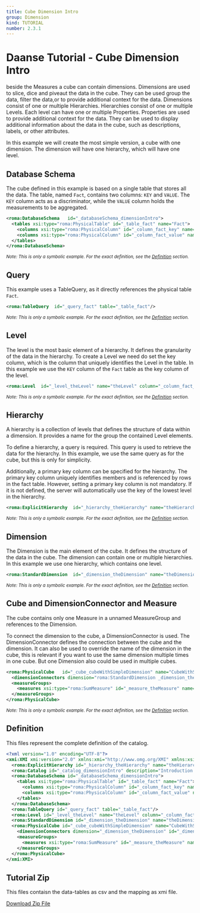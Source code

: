 ```yaml
---
title: Cube Dimension Intro
group: Dimension
kind: TUTORIAL
number: 2.3.1
---
```

# Daanse Tutorial - Cube Dimension Intro

beside the Measures a cube can contain dimensions. Dimensions are used to slice, dice and piveaut the data in the cube. They can be used group the data, filter the data,or to provide additional context for the data. Dimensions consist of one or multiple Hierarchies. Hierarchies consist of one or multiple Levels. Each level can have one or multiple Properties. Properties are used to provide additional context for the data. They can be used to display additional information about the data in the cube, such as descriptions, labels, or other attributes.

In this example we will create the most simple version, a cube with one dimension. The dimension will have one hierarchy, which will have one level.


## Database Schema

The cube defined in this example is based on a single table that stores all the data. The table, named `Fact`, contains two columns: `KEY` and `VALUE`. The `KEY` column acts as a discriminator, while the `VALUE` column holds the measurements to be aggregated.


```xml
<roma:DatabaseSchema   id="_databaseSchema_dimensionIntro">
  <tables xsi:type="roma:PhysicalTable" id="_table_fact" name="Fact">
    <columns xsi:type="roma:PhysicalColumn" id="_column_fact_key" name="KEY"/>
    <columns xsi:type="roma:PhysicalColumn" id="_column_fact_value" name="VALUE" type="Integer"/>
  </tables>
</roma:DatabaseSchema>

```
*<small>Note: This is only a symbolic example. For the exact definition, see the [Definition](#definition) section.</small>*
## Query

This example uses a TableQuery, as it directly references the physical table `Fact`.


```xml
<roma:TableQuery  id="_query_fact" table="_table_fact"/>

```
*<small>Note: This is only a symbolic example. For the exact definition, see the [Definition](#definition) section.</small>*
## Level

The level is the most basic element of a hierarchy. It defines the granularity of the data in the hierarchy. To create a Level we need do set the key column, which is the column that uniquely identifies the Level in the table. In this example we use the `KEY` column of the `Fact` table as the key column of the level.


```xml
<roma:Level  id="_level_theLevel" name="theLevel" column="_column_fact_key"/>

```
*<small>Note: This is only a symbolic example. For the exact definition, see the [Definition](#definition) section.</small>*
## Hierarchy

A hierarchy is a collection of levels that defines the structure of data within a dimension. It provides a name for the group the contained Level elements.

To define a hierarchy, a query is required. This query is used to retrieve the data for the hierarchy. In this example, we use the same query as for the cube, but this is only for simplicity.

Additionally, a primary key column can be specified for the hierarchy. The primary key column uniquely identifies members and is referenced by rows in the fact table. However, setting a primary key column is not mandatory. If it is not defined, the server will automatically use the key of the lowest level in the hierarchy.


```xml
<roma:ExplicitHierarchy  id="_hierarchy_theHierarchy" name="theHierarchy" primaryKey="_column_fact_key" query="_query_fact" levels="_level_theLevel"/>

```
*<small>Note: This is only a symbolic example. For the exact definition, see the [Definition](#definition) section.</small>*
## Dimension

The Dimension is the main element of the cube. It defines the structure of the data in the cube. The dimension can contain one or multiple hierarchies. In this example we use one hierarchy, which contains one level.


```xml
<roma:StandardDimension  id="_dimension_theDimension" name="theDimension" hierarchies="roma:ExplicitHierarchy _hierarchy_theHierarchy"/>

```
*<small>Note: This is only a symbolic example. For the exact definition, see the [Definition](#definition) section.</small>*
## Cube and DimensionConnector and Measure

The cube contains only one Measure in a unnamed MeasureGroup and references to the Dimension.

To connect the dimension to the cube, a DimensionConnector is used. The DimensionConnector defines the connection between the cube and the dimension. It can also be used to override the name of the dimension in the cube, this is relevant if you want to use the same dimension multiple times in one cube. But one Dimension also could be used in multiple cubes.


```xml
<roma:PhysicalCube   id="_cube_cubeWithSimpleDimension" name="CubeWithSimpleDimension" query="_query_fact">
  <dimensionConnectors dimension="roma:StandardDimension _dimension_theDimension" id="_dimensionConnector_theDimension"/>
  <measureGroups>
    <measures xsi:type="roma:SumMeasure" id="_measure_theMeasure" name="theMeasure" column="_column_fact_value"/>
  </measureGroups>
</roma:PhysicalCube>

```
*<small>Note: This is only a symbolic example. For the exact definition, see the [Definition](#definition) section.</small>*

## Definition

This files represent the complete definition of the catalog.

```xml
<?xml version="1.0" encoding="UTF-8"?>
<xmi:XMI xmi:version="2.0" xmlns:xmi="http://www.omg.org/XMI" xmlns:xsi="http://www.w3.org/2001/XMLSchema-instance" xmlns:roma="https://www.daanse.org/spec/org.eclipse.daanse.rolap.mapping">
  <roma:ExplicitHierarchy id="_hierarchy_theHierarchy" name="theHierarchy" primaryKey="_column_fact_key" query="_query_fact" levels="_level_theLevel"/>
  <roma:Catalog id="_catalog_dimensionIntro" description="Introduction to cube dimensions" name="Daanse Tutorial - Cube Dimension Intro" cubes="_cube_cubeWithSimpleDimension" dbschemas="_databaseSchema_dimensionIntro"/>
  <roma:DatabaseSchema id="_databaseSchema_dimensionIntro">
    <tables xsi:type="roma:PhysicalTable" id="_table_fact" name="Fact">
      <columns xsi:type="roma:PhysicalColumn" id="_column_fact_key" name="KEY"/>
      <columns xsi:type="roma:PhysicalColumn" id="_column_fact_value" name="VALUE" type="Integer"/>
    </tables>
  </roma:DatabaseSchema>
  <roma:TableQuery id="_query_fact" table="_table_fact"/>
  <roma:Level id="_level_theLevel" name="theLevel" column="_column_fact_key"/>
  <roma:StandardDimension id="_dimension_theDimension" name="theDimension" hierarchies="_hierarchy_theHierarchy"/>
  <roma:PhysicalCube id="_cube_cubeWithSimpleDimension" name="CubeWithSimpleDimension" query="_query_fact">
    <dimensionConnectors dimension="_dimension_theDimension" id="_dimensionConnector_theDimension"/>
    <measureGroups>
      <measures xsi:type="roma:SumMeasure" id="_measure_theMeasure" name="theMeasure" column="_column_fact_value"/>
    </measureGroups>
  </roma:PhysicalCube>
</xmi:XMI>

```



## Tutorial Zip
This files contaisn the data-tables as csv and the mapping as xmi file.

<a href="./zip/tutorial.cube.dimension.intro.zip" download>Download Zip File</a>
